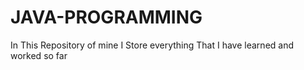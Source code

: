 # JAVA-PROGRAMMING
In This Repository of mine I Store everything That I have learned and worked so far

